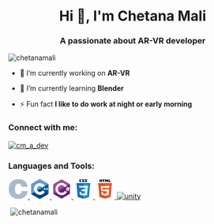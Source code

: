 <h1 align="center">Hi 👋, I'm Chetana Mali</h1>
<h3 align="center">A passionate about AR-VR developer</h3>

<p align="left"> <img src="https://komarev.com/ghpvc/?username=chetanamali&label=Profile%20views&color=0e75b6&style=flat" alt="chetanamali" /> </p>

- 🔭 I’m currently working on **AR-VR**

- 🌱 I’m currently learning **Blender**

- ⚡ Fun fact **I like to do work at night or early morning**

<h3 align="left">Connect with me:</h3>
<p align="left">
<a href="https://instagram.com/cm_a_dev" target="blank"><img align="center" src="https://cdn.jsdelivr.net/npm/simple-icons@3.0.1/icons/instagram.svg" alt="cm_a_dev" height="30" width="40" /></a>
</p>

<h3 align="left">Languages and Tools:</h3>
<p align="left"> <a href="https://www.cprogramming.com/" target="_blank"> <img src="https://raw.githubusercontent.com/devicons/devicon/master/icons/c/c-original.svg" alt="c" width="40" height="40"/> </a> <a href="https://www.w3schools.com/cpp/" target="_blank"> <img src="https://raw.githubusercontent.com/devicons/devicon/master/icons/cplusplus/cplusplus-original.svg" alt="cplusplus" width="40" height="40"/> </a> <a href="https://www.w3schools.com/cs/" target="_blank"> <img src="https://raw.githubusercontent.com/devicons/devicon/master/icons/csharp/csharp-original.svg" alt="csharp" width="40" height="40"/> </a> <a href="https://www.w3schools.com/css/" target="_blank"> <img src="https://raw.githubusercontent.com/devicons/devicon/master/icons/css3/css3-original-wordmark.svg" alt="css3" width="40" height="40"/> </a> <a href="https://www.w3.org/html/" target="_blank"> <img src="https://raw.githubusercontent.com/devicons/devicon/master/icons/html5/html5-original-wordmark.svg" alt="html5" width="40" height="40"/> </a> <a href="https://unity.com/" target="_blank"> <img src="https://www.vectorlogo.zone/logos/unity3d/unity3d-icon.svg" alt="unity" width="40" height="40"/> </a> </p>



<p>&nbsp;<img align="center" src="https://github-readme-stats.vercel.app/api?username=chetanamali&show_icons=true&locale=en" alt="chetanamali" /></p>



